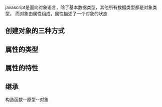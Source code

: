 javascript是面向对象语言，除了基本数据类型，其他所有数据类型都是对象类型。
而对象由属性组成，属性描述了一个对象的状态.

## 创建对象的三种方式

## 属性的类型

## 属性的特性

## 继承
构造函数--原型--对象